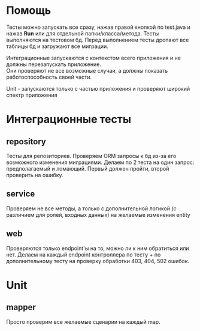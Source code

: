 # Помощь
Тесты можно запускать все сразу, нажав правой кнопкой по test.java и нажав **Run** или для отдельной папки/класса/метода. 
Тесты выполняются на тестовом бд. Перед выполнением тесты дропают все таблицы бд и загружают все миграции.

[//]: # (Возможно в будущем добавля логику для запуска тестов по созданию до несколько тестовых авторизаций)

Интеграционные запускаются с контекстом всего приложения и не должны перезапускать приложение.  
Они проверяют не все возможные случаи, а должны показать работоспособность своей части. 

Unit - запускаются только с частью приложения и проверяют широкий спектр приложения

# Интеграционные тесты
## repository
Тесты для репозиториев. Проверяем ORM запросы к бд из-за его возможного изменения миграциями. 
Делаем по 2 теста на один запрос: предполагаемый и ломающий. Первый должен пройти, второй проверить на ошибку. 
## service
Проверяем не все методы, а только с дополнительной логикой (с различием для ролей, входных данных) на желаемые изменения entity
## web 
Проверяются только endpoint'ы на то, можно ли к ним обратиться или нет.
Делаем на каждый endpoint контроллера по тесту + по дополнительному тесту на проверку обработки 403, 404, 502 ошибок.

# Unit
## mapper
Просто проверим все желаемые сценарии на каждый map.
